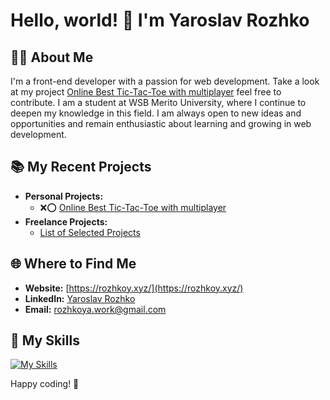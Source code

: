 # Hello, world! 👋 I'm Yaroslav Rozhko

## 👨‍💻 About Me

I'm a front-end developer with a passion for web development. Take a look  at my project [Online Best Tic-Tac-Toe with multiplayer](https://github.com/rozhkoy/best-tic-tac-toe) feel free to contribute. I am a student at WSB Merito University, where I continue to deepen my knowledge in this field. I am always open to new ideas and opportunities and remain enthusiastic about learning and growing in web development.

## 📚 My Recent Projects

- **Personal Projects:**
    - ❌⭕ [Online Best Tic-Tac-Toe with multiplayer](https://github.com/rozhkoy/best-tic-tac-toe)
- **Freelance Projects:**
    - [List of Selected Projects](https://github.com/rozhkoy/projects)

## 🌐 Where to Find Me

- **Website:** [https://rozhkoy.xyz/](https://rozhkoy.xyz/)
- **LinkedIn:** [Yaroslav Rozhko](https://www.linkedin.com/in/yaroslav-rozhko)
- **Email:** [rozhkoya.work@gmail.com](mailto:rozhkoya.work@gmail.com)

## 💼 My Skills

[![My Skills](https://skillicons.dev/icons?i=react,ts,js,html,css,tailwind,astro,nodejs,postgres)](https://skillicons.dev)

Happy coding! 🚀
